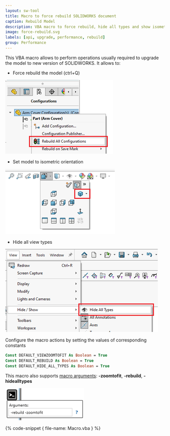 ```yaml
---
layout: sw-tool
title: Macro to force rebuild SOLIDWORKS document
caption: Rebuild Model
description: VBA macro to force rebuild, hide all types and show isometric view of SOLIDWORKS model
image: force-rebuild.svg
labels: [api, upgrade, performance, rebuild]
group: Performance
---
```

This VBA macro allows to perform operations usually required to upgrade the model to new version of SOLIDWORKS. It allows to:

* Force rebuild the model (ctrl+Q)

![Rebuild all configurations](rebuild-all-configurations.png)

* Set model to isometric orientation

![Zoom to fit](zoom-to-fit.png)

* Hide all view types

![Hide all types](view-hide-all-types.png)

Configure the macro actions by setting the values of corresponding constants

~~~ vb
Const DEFAULT_VIEWZOOMTOFIT As Boolean = True
Const DEFAULT_REBUILD As Boolean = True
Const DEFAULT_HIDE_ALL_TYPES As Boolean = True
~~~

This macro also supports [macro arguments](https://cadplus.xarial.com/macro-arguments/): **-zoomtofit**, **-rebuild**, **-hidealltypes**

![Macro arguments specified in Batch+](batch-plus-arguments.png)

{% code-snippet { file-name: Macro.vba } %}
